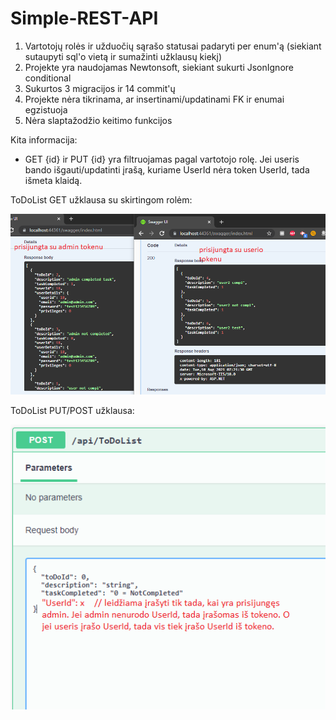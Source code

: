 # Simple-REST-API


1) Vartotojų rolės ir užduočių sąrašo statusai padaryti per enum'ą (siekiant sutaupyti sql'o vietą ir sumažinti užklausų kiekį)
2) Projekte yra naudojamas Newtonsoft, siekiant sukurti JsonIgnore conditional
3) Sukurtos 3 migracijos ir 14 commit'ų
4) Projekte nėra tikrinama, ar insertinami/updatinami FK ir enumai egzistuoja
5) Nėra slaptažodžio keitimo funkcijos


Kita informacija:

- GET {id} ir PUT {id} yra filtruojamas pagal vartotojo rolę. Jei useris bando išgauti/updatinti įrašą, kuriame UserId nėra token UserId, tada išmeta klaidą.

ToDoList GET užklausa su skirtingom rolėm:

![alt text](https://github.com/eSyntax/Simple-REST-API/blob/06d0c7ee6f60edaf36c7c745a9fbdc31638380df/images/user1.PNG?raw=true)

ToDoList PUT/POST užklausa:

![alt text](https://github.com/eSyntax/Simple-REST-API/blob/06d0c7ee6f60edaf36c7c745a9fbdc31638380df/images/user2.PNG?raw=true)
